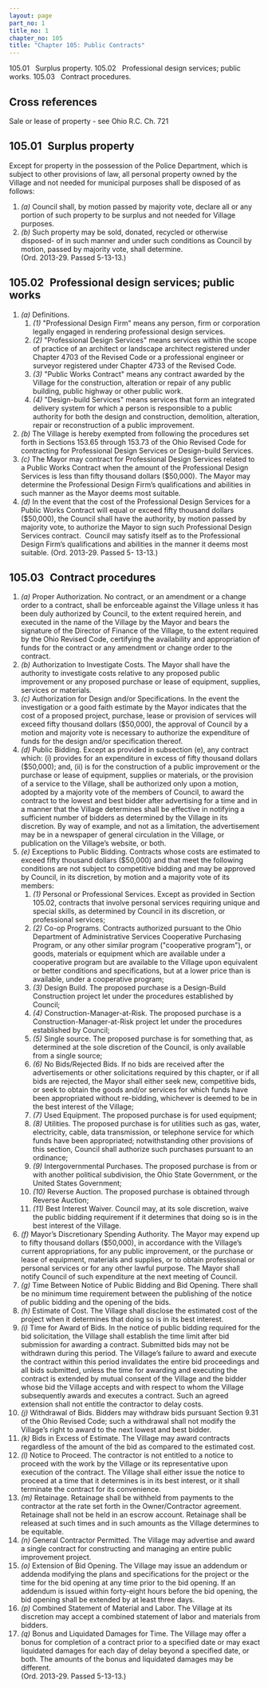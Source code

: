 ```yaml
---
layout: page
part_no: 1
title_no: 1
chapter_no: 105
title: "Chapter 105: Public Contracts"
---
```


105.01   Surplus property.
105.02   Professional design services; public works.
105.03   Contract procedures.

## Cross references

Sale or lease of property - see Ohio R.C. Ch. 721

## 105.01   Surplus property

Except for property in the possession of the Police Department, which is
subject to other provisions of law, all personal property owned by the Village
and not needed for municipal purposes shall be disposed of as follows:

1. _(a)_ Council shall, by motion passed by majority vote, declare all or any
portion of such property to be surplus and not needed for Village purposes.
2. _(b)_ Such property may be sold, donated, recycled or otherwise disposed-
of in such manner and under such conditions as Council by motion, passed by
majority vote, shall determine.  
(Ord. 2013-29. Passed 5-13-13.)

## 105.02   Professional design services; public works

1. _(a)_ Definitions.
    1. _(1)_ "Professional Design Firm" means any person, firm or corporation
legally engaged in rendering professional design services.
    2. _(2)_ "Professional Design Services" means services within the scope of
practice of an architect or landscape architect registered under Chapter 4703
of the Revised Code or a professional engineer or surveyor registered under
Chapter 4733 of the Revised Code.
    3. _(3)_ "Public Works Contract" means any contract awarded by the Village
for the construction, alteration or repair of any public building, public
highway or other public work.
    4. _(4)_ "Design-build Services" means services that form an integrated
delivery system for which a person is responsible to a public authority for
both the design and construction, demolition, alteration, repair or
reconstruction of a public improvement.
2. _(b)_ The Village is hereby exempted from following the procedures set
forth in Sections 153.65 through 153.73 of the Ohio Revised Code for
contracting for Professional Design Services or Design-build Services.
3. _(c)_ The Mayor may contract for Professional Design Services related to a
Public Works Contract when the amount of the Professional Design Services is
less than fifty thousand dollars ($50,000). The Mayor may determine the
Professional Design Firm’s qualifications and abilities in such manner as the
Mayor deems most suitable.
4. _(d)_ In the event that the cost of the Professional Design Services for a
Public Works Contract will equal or exceed fifty thousand dollars ($50,000),
the Council shall have the authority, by motion passed by majority vote, to
authorize the Mayor to sign such Professional Design Services contract. 
Council may satisfy itself as to the Professional Design Firm’s qualifications
and abilities in the manner it deems most suitable. (Ord. 2013-29. Passed 5-
13-13.)

## 105.03   Contract procedures

1. _(a)_ Proper Authorization. No contract, or an amendment or a change order
to a contract, shall be enforceable against the Village unless it has been duly
authorized by Council, to the extent required herein, and executed in the name
of the Village by the Mayor and bears the signature of the Director of Finance
of the Village, to the extent required by the Ohio Revised Code, certifying the
availability and appropriation of funds for the contract or any amendment or
change order to the contract. 
2. _(b)_ Authorization to Investigate Costs. The Mayor shall have the authority
to investigate costs relative to any proposed public improvement or any
proposed purchase or lease of equipment, supplies, services or materials.
3. _(c)_ Authorization for Design and/or Specifications. In the event the
investigation or a good faith estimate by the Mayor indicates that the cost of
a proposed project, purchase, lease or provision of services will exceed fifty
thousand dollars ($50,000), the approval of Council by a motion and majority
vote is necessary to authorize the expenditure of funds for the design and/or
specification thereof.
4. _(d)_ Public Bidding. Except as provided in subsection (e), any contract
which: (i) provides for an expenditure in excess of fifty thousand dollars
($50,000); and, (ii) is for the construction of a public improvement or the
purchase or lease of equipment, supplies or materials, or the provision of a
service to the Village, shall be authorized only upon a motion, adopted by a
majority vote of the members of Council, to award the contract to the lowest
and best bidder after advertising for a time and in a manner that the Village
determines shall be effective in notifying a sufficient number of bidders as
determined by the Village in its discretion. By way of example, and not as a
limitation, the advertisement may be in a newspaper of general circulation in
the Village, or publication on the Village’s website, or both. 
5. _(e)_ Exceptions to Public Bidding. Contracts whose costs are estimated to
exceed fifty thousand dollars ($50,000) and that meet the following conditions
are not subject to competitive bidding and may be approved by Council, in its
discretion, by motion and a majority vote of its members:
    1. _(1)_ Personal or Professional Services. Except as provided in Section 105.02, contracts that involve personal services requiring unique and special
skills, as determined by Council in its discretion, or professional services;
    2. _(2)_ Co-op Programs. Contracts authorized pursuant to the Ohio
Department of Administrative Services Cooperative Purchasing Program, or any
other similar program ("cooperative program"), or goods, materials or equipment
which are available under a cooperative program but are available to the
Village upon equivalent or better conditions and specifications, but at a lower
price than is available, under a cooperative program;
    3. _(3)_ Design Build. The proposed purchase is a Design-Build Construction
project let under the procedures established by Council;
    4. _(4)_ Construction-Manager-at-Risk. The proposed purchase is a
Construction-Manager-at-Risk project let under the procedures established by
Council;
    5. _(5)_ Single source. The proposed purchase is for something that, as
determined at the sole discretion of the Council, is only available from a
single source;
    6. _(6)_ No Bids/Rejected Bids. If no bids are received after the
advertisements or other solicitations required by this chapter, or if all bids
are rejected, the Mayor shall either seek new, competitive bids, or seek to
obtain the goods and/or services for which funds have been appropriated without
re-bidding, whichever is deemed to be in the best interest of the Village;
    7. _(7)_ Used Equipment. The proposed purchase is for used equipment;
    8. _(8)_ Utilities. The proposed purchase is for utilities such as gas,
water, electricity, cable, data transmission, or telephone service for which
funds have been appropriated; notwithstanding other provisions of this section,
Council shall authorize such purchases pursuant to an ordinance;
    9. _(9)_ Intergovernmental Purchases. The proposed purchase is from or with
another political subdivision, the Ohio State Government, or the United States
Government;
    10. _(10)_ Reverse Auction. The proposed purchase is obtained through Reverse
Auction;
    11. _(11)_ Best Interest Waiver. Council may, at its sole discretion, waive
the public bidding requirement if it determines that doing so is in the best
interest of the Village.
6. _(f)_ Mayor’s Discretionary Spending Authority. The Mayor may expend up to
fifty thousand dollars ($50,000), in accordance with the Village’s current
appropriations, for any public improvement, or the purchase or lease of
equipment, materials and supplies, or to obtain professional or personal
services or for any other lawful purpose. The Mayor shall notify Council of
such expenditure at the next meeting of Council.
7. _(g)_ Time Between Notice of Public Bidding and Bid Opening. There shall be
no minimum time requirement between the publishing of the notice of public
bidding and the opening of the bids.
8. _(h)_ Estimate of Cost. The Village shall disclose the estimated cost of
the project when it determines that doing so is in its best interest.
9. _(i)_ Time for Award of Bids. In the notice of public bidding required for
the bid solicitation, the Village shall establish the time limit after bid
submission for awarding a contract. Submitted bids may not be withdrawn during
this period. The Village’s failure to award and execute the contract within
this period invalidates the entire bid proceedings and all bids submitted,
unless the time for awarding and executing the contract is extended by mutual
consent of the Village and the bidder whose bid the Village accepts and with
respect to whom the Village subsequently awards and executes a contract. Such
an agreed extension shall not entitle the contractor to delay costs. 
10. _(j)_ Withdrawal of Bids. Bidders may withdraw bids pursuant Section 9.31
of the Ohio Revised Code; such a withdrawal shall not modify the Village’s
right to award to the next lowest and best bidder. 
11. _(k)_ Bids in Excess of Estimate. The Village may award contracts regardless
of the amount of the bid as compared to the estimated cost.
12. _(l)_ Notice to Proceed. The contractor is not entitled to a notice to
proceed with the work by the Village or its representative upon execution of
the contract. The Village shall either issue the notice to proceed at a time
that it determines is in its best interest, or it shall terminate the contract
for its convenience.
13. _(m)_ Retainage. Retainage shall be withheld from payments to the
contractor at the rate set forth in the Owner/Contractor agreement. Retainage
shall not be held in an escrow account. Retainage shall be released at such
times and in such amounts as the Village determines to be equitable.
14. _(n)_ General Contractor Permitted. The Village may advertise and award a
single contract for constructing and managing an entire public improvement
project.
15. _(o)_ Extension of Bid Opening. The Village may issue an addendum or addenda
modifying the plans and specifications for the project or the time for the bid
opening at any time prior to the bid opening. If an addendum is issued within
forty-eight hours before the bid opening, the bid opening shall be extended by
at least three days.
16. _(p)_ Combined Statement of Material and Labor. The Village at its
discretion may accept a combined statement of labor and materials from bidders.
17. _(q)_ Bonus and Liquidated Damages for Time. The Village may offer a bonus
for completion of a contract prior to a specified date or may exact liquidated
damages for each day of delay beyond a specified date, or both. The amounts of
the bonus and liquidated damages may be different.  
(Ord. 2013-29. Passed 5-13-13.)
